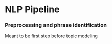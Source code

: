 # NLP Pipeline
### Preprocessing and phrase identification

Meant to be first step before topic modeling
